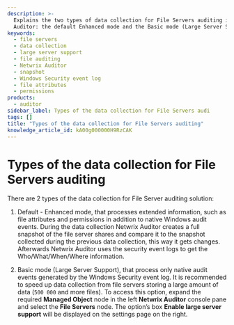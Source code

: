 ```yaml
---
description: >-
  Explains the two types of data collection for File Servers auditing in Netwrix
  Auditor: the default Enhanced mode and the Basic mode (Large Server Support).
keywords:
  - file servers
  - data collection
  - large server support
  - file auditing
  - Netwrix Auditor
  - snapshot
  - Windows Security event log
  - file attributes
  - permissions
products:
  - auditor
sidebar_label: Types of the data collection for File Servers audi
tags: []
title: "Types of the data collection for File Servers auditing"
knowledge_article_id: kA00g000000H9RzCAK
---
```


# Types of the data collection for File Servers auditing

There are 2 types of the data collection for File Server auditing solution:

1. Default - Enhanced mode, that processes extended information, such as file attributes and permissions in addition to native Windows audit events. During the data collection Netwrix Auditor creates a full snapshot of the file server shares and compare it to the snapshot collected during the previous data collection, this way it gets changes. Afterwards Netwrix Auditor uses the security event logs to get the Who/What/When/Where information.

2. Basic mode (Large Server Support), that process only native audit events generated by the Windows Security event log. It is recommended to speed up data collection from file servers storing a large amount of data (`500 000` and more files). To access this option, expand the required **Managed Object** node in the left **Netwrix Auditor** console pane and select the **File Servers** node. The option’s box **Enable large server support** will be displayed on the settings page on the right.
